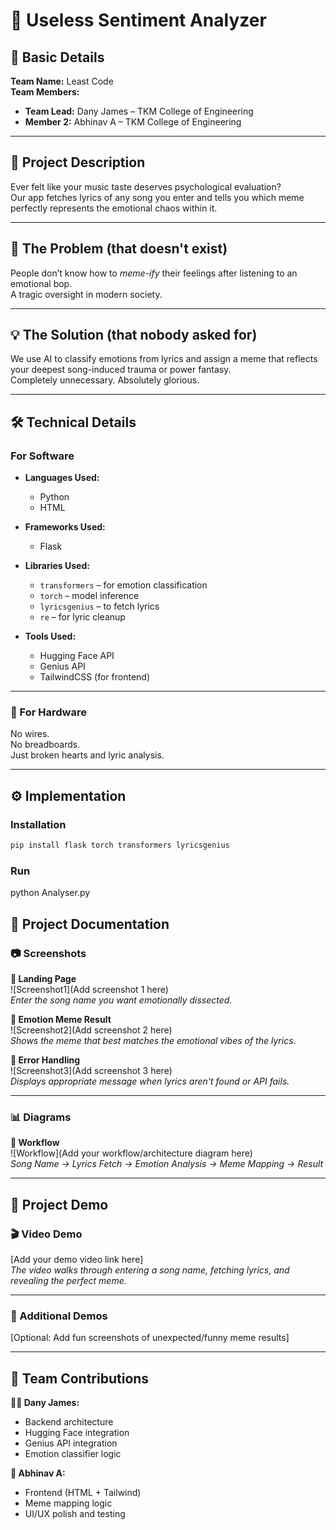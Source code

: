 # 🎯 Useless Sentiment Analyzer

## 🧾 Basic Details

**Team Name:** Least Code  
**Team Members:**  
- **Team Lead:** Dany James – TKM College of Engineering  
- **Member 2:** Abhinav A – TKM College of Engineering

---

## 🧠 Project Description

Ever felt like your music taste deserves psychological evaluation?  
Our app fetches lyrics of any song you enter and tells you which meme perfectly represents the emotional chaos within it.

---

## 🚨 The Problem (that doesn't exist)

People don’t know how to *meme-ify* their feelings after listening to an emotional bop.  
A tragic oversight in modern society.

---

## 💡 The Solution (that nobody asked for)

We use AI to classify emotions from lyrics and assign a meme that reflects your deepest song-induced trauma or power fantasy.  
Completely unnecessary. Absolutely glorious.

---

## 🛠 Technical Details

### For Software

- **Languages Used:**
  - Python
  - HTML

- **Frameworks Used:**
  - Flask

- **Libraries Used:**
  - `transformers` – for emotion classification  
  - `torch` – model inference  
  - `lyricsgenius` – to fetch lyrics  
  - `re` – for lyric cleanup

- **Tools Used:**
  - Hugging Face API  
  - Genius API  
  - TailwindCSS (for frontend)

---

### 🚫 For Hardware

No wires.  
No breadboards.  
Just broken hearts and lyric analysis.

---

## ⚙️ Implementation

### Installation
```bash
pip install flask torch transformers lyricsgenius
```
### Run
python Analyser.py

## 📸 Project Documentation

### 📷 Screenshots

**🔹 Landing Page**  
![Screenshot1](Add screenshot 1 here)  
*Enter the song name you want emotionally dissected.*

**🔹 Emotion Meme Result**  
![Screenshot2](Add screenshot 2 here)  
*Shows the meme that best matches the emotional vibes of the lyrics.*

**🔹 Error Handling**  
![Screenshot3](Add screenshot 3 here)  
*Displays appropriate message when lyrics aren't found or API fails.*

---

### 📊 Diagrams

**🔹 Workflow**  
![Workflow](Add your workflow/architecture diagram here)  
*Song Name → Lyrics Fetch → Emotion Analysis → Meme Mapping → Result*

---

## 🤖 Project Demo

### 🎬 Video Demo

[Add your demo video link here]  
*The video walks through entering a song name, fetching lyrics, and revealing the perfect meme.*

---

### 🎉 Additional Demos

[Optional: Add fun screenshots of unexpected/funny meme results]

---

## 👥 Team Contributions

**🧑‍💻 Dany James:**  
- Backend architecture  
- Hugging Face integration  
- Genius API integration  
- Emotion classifier logic  

**🎨 Abhinav A:**  
- Frontend (HTML + Tailwind)  
- Meme mapping logic  
- UI/UX polish and testing  
